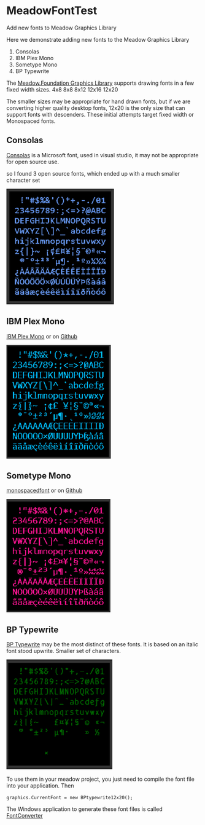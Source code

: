 # MeadowFontTest
Add new fonts to Meadow Graphics Library

Here we demonstrate adding new fonts to the Meadow Graphics Library

1. Consolas 
2. IBM Plex Mono
3. Sometype Mono
4. BP Typewrite

The <a href="https://github.com/WildernessLabs/Meadow.Foundation/tree/develop/Source/Meadow.Foundation.Libraries_and_Frameworks/Displays.GraphicsLibrary">Meadow.Foundation Graphics Library</a>
supports drawing fonts in a few fixed width sizes.  4x8 8x8 8x12 12x16 12x20

The smaller sizes may be appropriate for hand drawn fonts, but if we are converting higher quality desktop fonts, 12x20 is the only size that can support fonts with descenders.
These initial attempts target fixed width or Monospaced fonts.

## Consolas
<a href="https://docs.microsoft.com/en-us/typography/font-list/consolas">Consolas</a> is a Microsoft font, used in visual studio, it may not be appropriate for open source use.

so I found 3 open source fonts, which ended up with a much smaller character set

![Consolas Font](Consolas.png)

## IBM Plex Mono
<a href="https://www.1001fonts.com/ibm-plex-mono-font.html">IBM Plex Mono</a> or on <a href="https://github.com/IBM/plex">Github</a>

![IBM Plex Mono Font](IBMMonoPlex.png)

## Sometype Mono
<a href="https://monospacedfont.com/">monospacedfont</a> or on <a href="https://github.com/dharmatype/Sometype-Mono">Github</a>

![Sometype Mono](SometypeMono.png)


## BP Typewrite
<a href="https://www.1001fonts.com/bptypewrite-font.html">BP Typewrite</a> may be the most distinct of these fonts. It is based on an italic font stood upwrite.
Smaller set of characters.

![BP Typewrite](BPTypewrite.png)

To use them in your meadow project, you just need to compile the font file into your application.
Then 
```
graphics.CurrentFont = new BPtypewrite12x20();
```

The Windows application to generate these font files is called <a href="https://github.com/MarkAlanJones/FontConverter">FontConverter</a>

